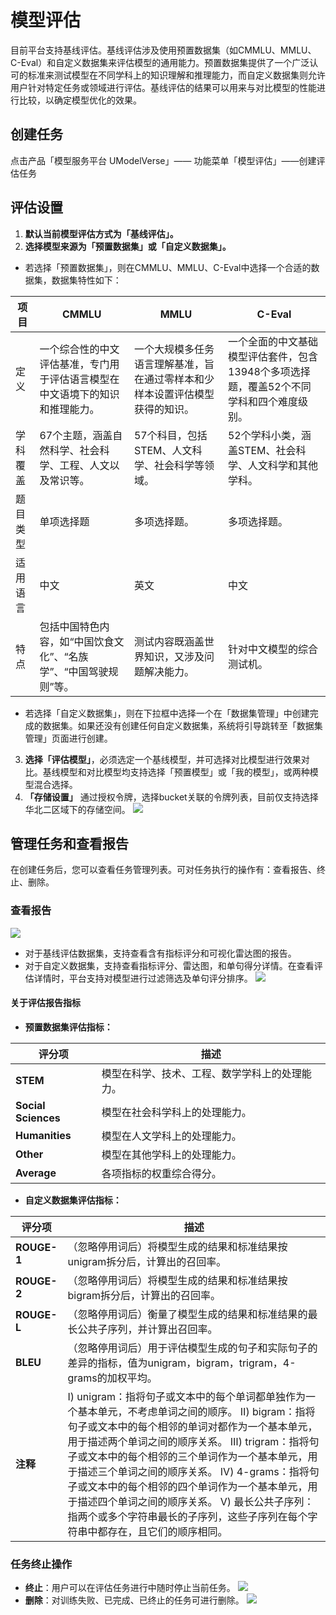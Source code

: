 # 模型评估

目前平台支持基线评估。基线评估涉及使用预置数据集（如CMMLU、MMLU、C-Eval）和自定义数据集来评估模型的通用能力。预置数据集提供了一个广泛认可的标准来测试模型在不同学科上的知识理解和推理能力，而自定义数据集则允许用户针对特定任务或领域进行评估。基线评估的结果可以用来与对比模型的性能进行比较，以确定模型优化的效果。

## 创建任务

点击产品「模型服务平台 UModelVerse」—— 功能菜单「模型评估」——创建评估任务

## 评估设置

1. **默认当前模型评估方式为「基线评估」。**
2. **选择模型来源为「预置数据集」或「自定义数据集」。**
- 若选择「预置数据集」，则在CMMLU、MMLU、C-Eval中选择一个合适的数据集，数据集特性如下：

| 项目      | CMMLU                                                                 | MMLU                                                                 | C-Eval                                                                 |
|-----------|----------------------------------------------------------------------|----------------------------------------------------------------------|------------------------------------------------------------------------|
| 定义      | 一个综合性的中文评估基准，专门用于评估语言模型在中文语境下的知识和推理能力。 | 一个大规模多任务语言理解基准，旨在通过零样本和少样本设置评估模型获得的知识。 | 一个全面的中文基础模型评估套件，包含13948个多项选择题，覆盖52个不同学科和四个难度级别。 |
| 学科覆盖  | 67个主题，涵盖自然科学、社会科学、工程、人文以及常识等。| 57个科目，包括STEM、人文科学、社会科学等领域。| 52个学科小类，涵盖STEM、社会科学、人文科学和其他学科。|
| 题目类型 | 单项选择题  | 多项选择题。| 多项选择题。|
| 适用语言  | 中文 | 英文 | 中文  | 
| 特点| 包括中国特色内容，如“中国饮食文化”、“名族学”、“中国驾驶规则”等。| 测试内容既涵盖世界知识，又涉及问题解决能力。| 针对中文模型的综合测试机。|
     
- 若选择「自定义数据集」，则在下拉框中选择一个在「数据集管理」中创建完成的数据集。如果还没有创建任何自定义数据集，系统将引导跳转至「数据集管理」页面进行创建。
3. **选择「评估模型」**，必须选定一个基线模型，并可选择对比模型进行效果对比。基线模型和对比模型均支持选择「预置模型」或「我的模型」，或两种模型混合选择。
4. **「存储设置」** 通过授权令牌，选择bucket关联的令牌列表，目前仅支持选择华北二区域下的存储空间。
   ![](https://wdcdn.qpic.cn/MTY4ODg1NjEwOTY0NTI3NA_318257_QXJJ0REFHgZjXT2J_1735875669?w=1484&h=918&type=image/png)

## 管理任务和查看报告

在创建任务后，您可以查看任务管理列表。可对任务执行的操作有：查看报告、终止、删除。

### 查看报告

![](https://wdcdn.qpic.cn/MTY4ODg1NjEwOTY0NTI3NA_722056_9avLvYX2Wyc0E08c_1735893001?w=1642&h=898&type=image/png)

- 对于基线评估数据集，支持查看含有指标评分和可视化雷达图的报告。
- 对于自定义数据集，支持查看指标评分、雷达图，和单句得分详情。在查看评估详情时，平台支持对模型进行过滤筛选及单句评分排序。
  ![](https://wdcdn.qpic.cn/MTY4ODg1NjEwOTY0NTI3NA_804769_eMsARbi1XQYw9-7p_1735891413?w=1477&h=749&type=image/png)

#### 关于评估报告指标

- **预置数据集评估指标：**

| 评分项         | 描述                                                      |
|---------------|--------------------------------------------------------------|
| **STEM**      | 模型在科学、技术、工程、数学学科上的处理能力。               |
| **Social Sciences** | 模型在社会科学科上的处理能力。                             |
| **Humanities** | 模型在人文学科上的处理能力。                                 |
| **Other**     | 模型在其他学科上的处理能力。                                 |
| **Average**   | 各项指标的权重综合得分。                                     |
  
  
- **自定义数据集评估指标：**
  
| 评分项    | 描述                                                                 |
|-----------|----------------------------------------------------------------------|
| **ROUGE-1** | （忽略停用词后）将模型生成的结果和标准结果按unigram拆分后，计算出的召回率。 |
| **ROUGE-2** | （忽略停用词后）将模型生成的结果和标准结果按bigram拆分后，计算出的召回率。 |
| **ROUGE-L** | （忽略停用词后）衡量了模型生成的结果和标准结果的最长公共子序列，并计算出召回率。 |
| **BLEU**   | （忽略停用词后）用于评估模型生成的句子和实际句子的差异的指标，值为unigram，bigram，trigram，4-grams的加权平均。 |
| **注释**   | Ⅰ) unigram：指将句子或文本中的每个单词都单独作为一个基本单元，不考虑单词之间的顺序。 Ⅱ) bigram：指将句子或文本中的每个相邻的单词对都作为一个基本单元，用于描述两个单词之间的顺序关系。 Ⅲ) trigram：指将句子或文本中的每个相邻的三个单词作为一个基本单元，用于描述三个单词之间的顺序关系。 Ⅳ) 4-grams：指将句子或文本中的每个相邻的四个单词作为一个基本单元，用于描述四个单词之间的顺序关系。 Ⅴ) 最长公共子序列：指两个或多个字符串最长的子序列，这些子序列在每个字符串中都存在，且它们的顺序相同。 |
  
  

### 任务终止操作

- **终止**：用户可以在评估任务进行中随时停止当前任务。
  ![](https://wdcdn.qpic.cn/MTY4ODg1NjEwOTY0NTI3NA_759503_YSm5GZNLsTFMqMZP_1735891996?w=696&h=282&type=image/png)
- **删除**：对训练失败、已完成、已终止的任务可进行删除。
  ![](https://wdcdn.qpic.cn/MTY4ODg1NjEwOTY0NTI3NA_253921_vwRVlTYoRo2jo-Wg_1735892415?w=1627&h=897&type=image/png)


